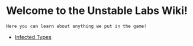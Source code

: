 # Welcome to the Unstable Labs Wiki!

`Here you can learn about anything we put in the game!`

- [Infected Types](<infected-types.md>)
